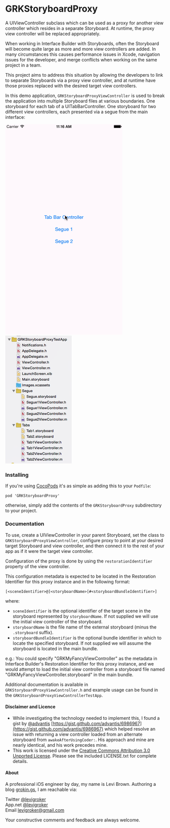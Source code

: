 GRKStoryboardProxy
===========
A UIViewController subclass which can be used as a proxy for another view controller which
resides in a separate Storyboard. At runtime, the proxy view controller will be replaced
appropriately.

When working in Interface Builder with Storyboards, often the Storyboard will become quite
large as more and more view controllers are added. In many circumstances this causes
performance issues in Xcode, navigation issues for the developer, and merge conflicts when
working on the same project in a team.

This project aims to address this situation by allowing the developers to link to separate
Storyboards via a proxy view controller, and at runtime have those proxies replaced with
the desired target view controllers.

In this demo application, `GRKStoryboardProxyViewController` is used to break the
application into multiple Storyboard files at various boundaries. One storyboard for each
tab of a UITabBarController. One storyboard for two different view controllers, each
presented via a segue from the main interface:

![Demo](ReadmeAssets/Demo.gif)![Xcode](ReadmeAssets/Xcode.png)


### Installing

If you're using [CocoPods](http://cocopods.org) it's as simple as adding this to your
`Podfile`:

	pod 'GRKStoryboardProxy'

otherwise, simply add the contents of the `GRKStoryboardProxy` subdirectory to your
project.

### Documentation

To use, create a UIViewController in your parent Storyboard, set the class to
`GRKStoryboardProxyViewController`, configure proxy to point at your desired target
Storyboard and view controller, and then connect it to the rest of your app as if it were
the target view controller.

Configuration of the proxy is done by using the `restorationIdentifier` property of the
view controller. 

This configuration metadata is expected to be located in the Restoration Identifier for this proxy
instance and in the following format:

    [<sceneIdentifier>@]<storyboardName>[#<storyboardBundleIdentifier>]

where:

* `sceneIdentifier` is the optional identifier of the target scene in the storyboard represented by `storyboardName`.
 If not supplied we will use the initial view controller of the storyboard.
* `storyboardName` is the file name of the external storyboard (minus the `.storyboard` suffix).
* `storyboardBundleIdentifier` is the optional bundle identifier in which to locate the specified storyboard.
   If not supplied we will assume the storyboard is located in the main bundle.
   
e.g.: You could specify "GRKMyFancyViewController" as the metadata in Interface Builder's Restoration Identifier
for this proxy instance, and we would attempt to load the initial view controller from a storyboard file named
"GRKMyFancyViewController.storyboard" in the main bundle.

Additional documentation is available in `GRKStoryboardProxyViewController.h` and example usage
can be found in the `GRKStoryboardProxyViewControllerTestApp`.

#### Disclaimer and Licence

* While investigating the technology needed to implement this, I found a gist by
  [@advantis](https://github.com/advantis)
  [https://gist.github.com/advantis/6986967](https://gist.github.com/advantis/6986967)
  which helped resolve an issue with returning a view controller loaded from an alternate
  storyboard from `awakeAfterUsingCoder:`. His approach and mine are nearly identical, and
  his work precedes mine.
* This work is licensed under the [Creative Commons Attribution 3.0 Unported License](http://creativecommons.org/licenses/by/3.0/).
  Please see the included LICENSE.txt for complete details.

#### About
A professional iOS engineer by day, my name is Levi Brown. Authoring a blog
[grokin.gs](http://grokin.gs), I am reachable via:

Twitter [@levigroker](https://twitter.com/levigroker)  
App.net [@levigroker](https://alpha.app.net/levigroker)  
Email [levigroker@gmail.com](mailto:levigroker@gmail.com)  

Your constructive comments and feedback are always welcome.

